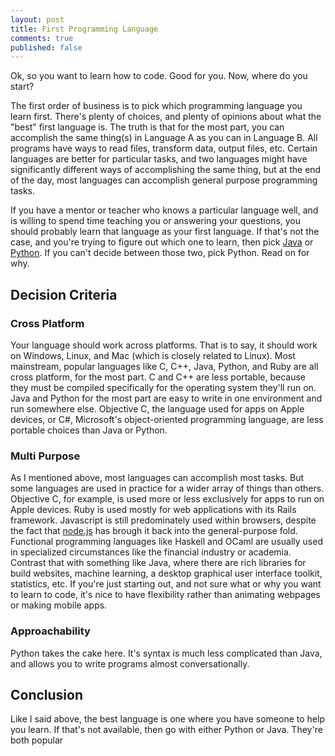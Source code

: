 ```yaml
---
layout: post
title: First Programming Language
comments: true
published: false
---
```



Ok, so you want to learn how to code. Good for you. Now, where do you start?

The first order of business is to pick which programming language you learn first. There's plenty of choices, and plenty of opinions about what the "best" first language is. The truth is that for the most part, you can accomplish the same thing(s) in Language A as you can in Language B. All programs have ways to read files, transform data, output files, etc. Certain languages are better for particular tasks, and two languages might have significantly different ways of accomplishing the same thing, but at the end of the day, most languages can accomplish general purpose programming tasks.

If you have a mentor or teacher who knows a particular language well, and is willing to spend time teaching you or answering your questions, you should probably learn that language as your first language. If that's not the case, and you're trying to figure out which one to learn, then pick [Java](http://java.com) or [Python](http://python.org). If you can't decide between those two, pick Python. Read on for why.

## Decision Criteria

### Cross Platform

Your language should work across platforms. That is to say, it should work on Windows, Linux, and Mac (which is closely related to Linux). Most mainstream, popular languages like C, C++, Java, Python, and Ruby are all cross platform, for the most part. C and C++ are less portable, because they must be compiled specifically for the operating system they'll run on. Java and Python for the most part are easy to write in one environment and run somewhere else. Objective C, the language used for apps on Apple devices, or C#, Microsoft's object-oriented programming language, are less portable choices than Java or Python.

### Multi Purpose

As I mentioned above, most languages can accomplish most tasks. But some languages are used in practice for a wider array of things than others. Objective C, for example, is used more or less exclusively for apps to run on Apple devices. Ruby is used mostly for web applications with its Rails framework. Javascript is still predominately used within browsers, despite the fact that [node.js](http://nodejs.org) has brough it back into the general-purpose fold. Functional programming languages like Haskell and OCaml are usually used in specialized circumstances like the financial industry or academia.  Contrast that with something like Java, where there are rich libraries for build websites, machine learning, a desktop graphical user interface toolkit, statistics, etc. If you're just starting out, and not sure what or why you want to learn to code, it's nice to have flexibility rather than animating webpages or making mobile apps.

### Approachability

Python takes the cake here. It's syntax is much less complicated than Java, and allows you to write programs almost conversationally.

## Conclusion

Like I said above, the best language is one where you have someone to help you learn. If that's not available, then go with either Python or Java. They're both popular
